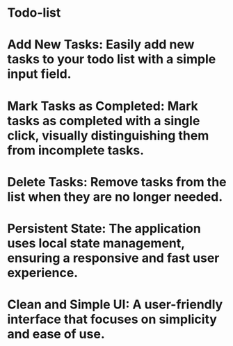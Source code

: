 # Todo-list
# Add New Tasks: Easily add new tasks to your todo list with a simple input field.
# Mark Tasks as Completed: Mark tasks as completed with a single click, visually distinguishing them from incomplete tasks.
# Delete Tasks: Remove tasks from the list when they are no longer needed.
# Persistent State: The application uses local state management, ensuring a responsive and fast user experience.
# Clean and Simple UI: A user-friendly interface that focuses on simplicity and ease of use.
